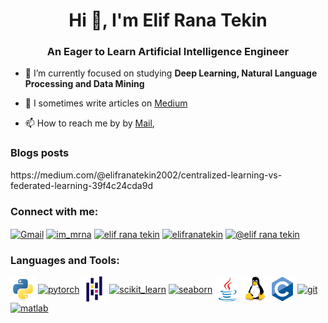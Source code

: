<h1 align="center">Hi 👋, I'm Elif Rana Tekin</h1>
<h3 align="center">An Eager to Learn Artificial Intelligence Engineer</h3>


- 🌱 I’m currently focused on studying **Deep Learning, Natural Language Processing and Data Mining**

- 📝 I sometimes write articles on [Medium](https://medium.com/@elifranatekin2002)

- 📫 How to reach me by by [Mail](mailto:elifranatekin2002@gmail.com),

### Blogs posts
<!-- BLOG-POST-LIST:START --> https://medium.com/@elifranatekin2002/centralized-learning-vs-federated-learning-39f4c24cda9d
<!-- BLOG-POST-LIST:END -->

<h3 align="left">Connect with me:</h3>
<p align="left"> </p> 
<a href="mailto:elifranatekin2002@gmail.com" target="blank"><img align="center" src="https://upload.wikimedia.org/wikipedia/commons/4/4e/Gmail_Icon.png" alt="Gmail" height="30" width="40" /></a>
<a href="https://twitter.com/im_mRNA" target="blank"><img align="center" src="https://upload.wikimedia.org/wikipedia/commons/thumb/c/ce/X_logo_2023.svg/120px-X_logo_2023.svg.png" alt="im_mrna" height="30" width="40" /></a>
<a href="https://www.linkedin.com/in/elif-rana-tekin-61950529b/" target="blank"><img align="center" src="https://raw.githubusercontent.com/rahuldkjain/github-profile-readme-generator/master/src/images/icons/Social/linked-in-alt.svg" alt="elif rana tekin" height="30" width="40" /></a>
<a href="https://kaggle.com/elifranatekin" target="blank"><img align="center" src="https://raw.githubusercontent.com/rahuldkjain/github-profile-readme-generator/master/src/images/icons/Social/kaggle.svg" alt="elifranatekin" height="30" width="40" /></a>
<a href="https://medium.com/@elifranatekin2002" target="blank"><img align="center" src="https://raw.githubusercontent.com/rahuldkjain/github-profile-readme-generator/master/src/images/icons/Social/medium.svg" alt="@elif rana tekin" height="30" width="40" /></a>
</p>

<h3 align="left">Languages and Tools:</h3>
<p align="left"> </p> 
<a href="https://www.python.org" target="blank" rel="noreferrer"> <img align="center" src="https://raw.githubusercontent.com/devicons/devicon/master/icons/python/python-original.svg" alt="python" width="40" height="40"/></a> 
<a href="https://pytorch.org/" target="blank" rel="noreferrer"> <img align="center" src="https://www.vectorlogo.zone/logos/pytorch/pytorch-icon.svg" alt="pytorch" width="40" height="40"/></a> 
<a href="https://pandas.pydata.org/" target="blank" rel="noreferrer"> <img align="center" src="https://raw.githubusercontent.com/devicons/devicon/2ae2a900d2f041da66e950e4d48052658d850630/icons/pandas/pandas-original.svg" alt="pandas" width="40" height="40"/></a>  
<a href="https://scikit-learn.org/" target="blank" rel="noreferrer"> <img align="center" src="https://upload.wikimedia.org/wikipedia/commons/0/05/Scikit_learn_logo_small.svg" alt="scikit_learn" width="40" height="40"/></a> 
<a href="https://seaborn.pydata.org/" target="blank" rel="noreferrer"> <img align="center" src="https://seaborn.pydata.org/_images/logo-mark-lightbg.svg" alt="seaborn" width="40" height="40"/></a></a>  
<a href="https://www.java.com" target="blank" rel="noreferrer"> <img align="center" src="https://raw.githubusercontent.com/devicons/devicon/master/icons/java/java-original.svg" alt="java" width="40" height="40"/></a> 
<a href="https://www.linux.org/" target="blank" rel="noreferrer"> <img align="center" src="https://raw.githubusercontent.com/devicons/devicon/master/icons/linux/linux-original.svg" alt="linux" width="40" height="40"/></a> 
<a href="https://www.cprogramming.com/" target="blank" rel="noreferrer"> <img align="center" src="https://raw.githubusercontent.com/devicons/devicon/master/icons/c/c-original.svg" alt="c" width="40" height="40"/></a> 
<a href="https://git-scm.com/" target="blank" rel="noreferrer"> <img align="center" src="https://www.vectorlogo.zone/logos/git-scm/git-scm-icon.svg" alt="git" width="40" height="40"/></a> 
<a href="https://www.mathworks.com/" target="blank" rel="noreferrer"> <img align="center" src="https://upload.wikimedia.org/wikipedia/commons/2/21/Matlab_Logo.png" alt="matlab" width="40" height="40"/> 


